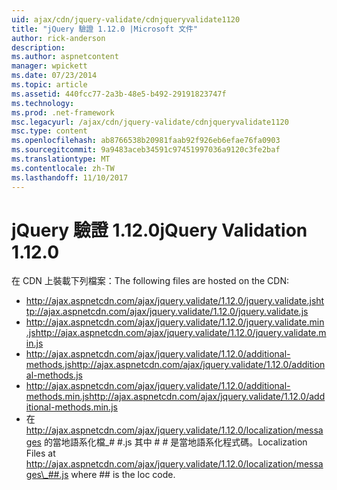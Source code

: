 ```yaml
---
uid: ajax/cdn/jquery-validate/cdnjqueryvalidate1120
title: "jQuery 驗證 1.12.0 |Microsoft 文件"
author: rick-anderson
description: 
ms.author: aspnetcontent
manager: wpickett
ms.date: 07/23/2014
ms.topic: article
ms.assetid: 440fcc77-2a3b-48e5-b492-29191823747f
ms.technology: 
ms.prod: .net-framework
msc.legacyurl: /ajax/cdn/jquery-validate/cdnjqueryvalidate1120
msc.type: content
ms.openlocfilehash: ab8766538b20981faab92f926eb6efae76fa0903
ms.sourcegitcommit: 9a9483aceb34591c97451997036a9120c3fe2baf
ms.translationtype: MT
ms.contentlocale: zh-TW
ms.lasthandoff: 11/10/2017
---
```

<a name="jquery-validation-1120"></a><span data-ttu-id="5d2e8-102">jQuery 驗證 1.12.0</span><span class="sxs-lookup"><span data-stu-id="5d2e8-102">jQuery Validation 1.12.0</span></span>
====================
<span data-ttu-id="5d2e8-103">在 CDN 上裝載下列檔案：</span><span class="sxs-lookup"><span data-stu-id="5d2e8-103">The following files are hosted on the CDN:</span></span>

- <span data-ttu-id="5d2e8-104">http://ajax.aspnetcdn.com/ajax/jquery.validate/1.12.0/jquery.validate.js</span><span class="sxs-lookup"><span data-stu-id="5d2e8-104">http://ajax.aspnetcdn.com/ajax/jquery.validate/1.12.0/jquery.validate.js</span></span>
- <span data-ttu-id="5d2e8-105">http://ajax.aspnetcdn.com/ajax/jquery.validate/1.12.0/jquery.validate.min.js</span><span class="sxs-lookup"><span data-stu-id="5d2e8-105">http://ajax.aspnetcdn.com/ajax/jquery.validate/1.12.0/jquery.validate.min.js</span></span>
- <span data-ttu-id="5d2e8-106">http://ajax.aspnetcdn.com/ajax/jquery.validate/1.12.0/additional-methods.js</span><span class="sxs-lookup"><span data-stu-id="5d2e8-106">http://ajax.aspnetcdn.com/ajax/jquery.validate/1.12.0/additional-methods.js</span></span>
- <span data-ttu-id="5d2e8-107">http://ajax.aspnetcdn.com/ajax/jquery.validate/1.12.0/additional-methods.min.js</span><span class="sxs-lookup"><span data-stu-id="5d2e8-107">http://ajax.aspnetcdn.com/ajax/jquery.validate/1.12.0/additional-methods.min.js</span></span>
- <span data-ttu-id="5d2e8-108">在 http://ajax.aspnetcdn.com/ajax/jquery.validate/1.12.0/localization/messages 的當地語系化檔\_# #.js 其中 # # 是當地語系化程式碼。</span><span class="sxs-lookup"><span data-stu-id="5d2e8-108">Localization Files at http://ajax.aspnetcdn.com/ajax/jquery.validate/1.12.0/localization/messages\_##.js where ## is the loc code.</span></span>
